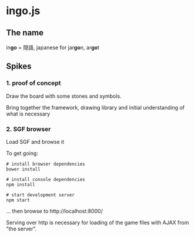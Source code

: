 # ingo.js

## The name

in**go** = 隠語, japanese for jar**go**n, ar**go**t

## Spikes

### 1. proof of concept

Draw the board with some stones and symbols.

Bring together the framework, drawing library and initial understanding of what is necessary

### 2. SGF browser

Load SGF and browse it

To get going:

```
# install browser dependencies
bower install

# install console dependencies
npm install

# start development server
npm start
```

... then browse to http://localhost:8000/

Serving over http is necessary for loading of the game files with AJAX from "the server".
